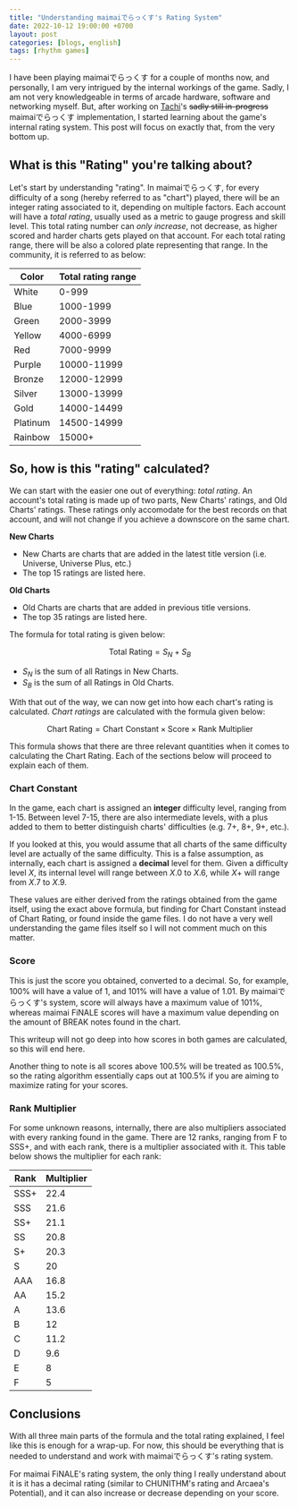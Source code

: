 ```yaml
---
title: "Understanding maimaiでらっくす's Rating System"
date: 2022-10-12 19:00:00 +0700
layout: post
categories: [blogs, english]
tags: [rhythm games]
---
```


I have been playing maimaiでらっくす for a couple of months now, and personally,
I am very intrigued by the internal workings of the game. Sadly, I am not very
knowledgeable in terms of arcade hardware, software and networking myself. But,
after working on [Tachi](https://github.com/TNG-dev/Tachi)'s ~~sadly still
in-progress~~ maimaiでらっくす implementation, I started learning about the
game's internal rating system. This post will focus on exactly that, from the
very bottom up.

## What is this "Rating" you're talking about?

Let's start by understanding "rating". In maimaiでらっくす, for every difficulty
of a song (hereby referred to as "chart") played, there will be an integer rating
associated to it, depending on multiple factors. Each account will have a
*total rating*, usually used as a metric to gauge progress and skill level. This
total rating number can *only increase*, not decrease, as higher scored and harder
charts gets played on that account. For each total rating range, there will be
also a colored plate representing that range. In the community, it is referred
to as below:

Color  | Total rating range
------ | ------------------
White  | 0-999
Blue   | 1000-1999
Green  | 2000-3999
Yellow | 4000-6999
Red    | 7000-9999
Purple | 10000-11999
Bronze | 12000-12999
Silver | 13000-13999
Gold   | 14000-14499
Platinum | 14500-14999
Rainbow  | 15000+

## So, how is this "rating" calculated?

We can start with the easier one out of everything: *total rating*. An account's
total rating is made up of two parts, New Charts' ratings, and Old Charts'
ratings. These ratings only accomodate for the best records on that account, and
will not change if you achieve a downscore on the same chart.

**New Charts**

- New Charts are charts that are added in the latest title version (i.e.
Universe, Universe Plus, etc.)
- The top 15 ratings are listed here.

**Old Charts**

- Old Charts are charts that are added in previous title versions.
- The top 35 ratings are listed here.

The formula for total rating is given below:

$$\text{Total Rating} = S_N + S_B$$

- $S_N$ is the sum of all Ratings in New Charts.
- $S_B$ is the sum of all Ratings in Old Charts.

With that out of the way, we can now get into how each chart's rating is
calculated. *Chart ratings* are calculated with the formula given below:

$$\text{Chart Rating} = \text{Chart Constant} \times \text{Score} \times \text{Rank Multiplier}$$

This formula shows that there are three relevant quantities when it comes to
calculating the Chart Rating. Each of the sections below will proceed to explain
each of them.

### Chart Constant

In the game, each chart is assigned an **integer** difficulty level, ranging
from 1-15. Between level 7-15, there are also intermediate levels, with a plus
added to them to better distinguish charts' difficulties (e.g. 7+, 8+, 9+,
etc.).

If you looked at this, you would assume that all charts of the same
difficulty level are actually of the same difficulty. This is a false
assumption, as internally, each chart is assigned a **decimal** level for them.
Given a difficulty level $X$, its internal level will range between $X.0$ to $X.6$,
while $X+$ will range from $X.7$ to $X.9$.

These values are either derived from the ratings obtained from the game itself,
using the exact above formula, but finding for $\text{Chart Constant}$ instead
of $\text{Chart Rating}$, or found inside the game files. I do not have a very
well understanding the game files itself so I will not comment much on
this matter.

### Score

This is just the score you obtained, converted to a decimal. So, for example,
100% will have a value of 1, and 101% will have a value of 1.01. By
maimaiでらっくす's system, score will always have a maximum value of 101%,
whereas maimai FiNALE scores will have a maximum value depending on the amount
of BREAK notes found in the chart.

This writeup will not go deep into how scores in both games are calculated, so
this will end here.

Another thing to note is all scores above 100.5% will be treated as 100.5%, so
the rating algorithm essentially caps out at 100.5% if you are aiming to
maximize rating for your scores.

### Rank Multiplier

For some unknown reasons, internally, there are also multipliers associated with
every ranking found in the game. There are 12 ranks, ranging from F to SSS+, and
with each rank, there is a multiplier associated with it. This table below shows
the multiplier for each rank:

Rank | Multiplier
---- | ----------
SSS+ | 22.4
SSS  | 21.6
SS+  | 21.1
SS   | 20.8
S+   | 20.3
S    | 20
AAA  | 16.8
AA   | 15.2
A    | 13.6
B    | 12
C    | 11.2
D    | 9.6
E    | 8
F    | 5

## Conclusions

With all three main parts of the formula and the total rating explained, I feel
like this is enough for a wrap-up. For now, this should be everything that is
needed to understand and work with maimaiでらっくす's rating system.

For maimai FiNALE's rating system, the only thing I really understand about it
is it has a decimal rating (similar to CHUNITHM's rating and Arcaea's
Potential), and it can also increase or decrease depending on your score.
